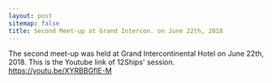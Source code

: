 ```yaml
---
layout: post
sitemap: false
title: Second Meet-up at Grand Intercon. on June 22th, 2018
---
```

The second meet-up was held at Grand Intercontinental Hotel on June 22th, 2018.
This is the Youtube link of 12Ships' session.
https://youtu.be/XYRBBGflE-M
